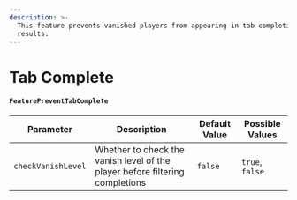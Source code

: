 ```yaml
---
description: >-
  This feature prevents vanished players from appearing in tab completion
  results.
---
```


# Tab Complete

#### `FeaturePreventTabComplete`

| Parameter          | Description                                                                  | Default Value | Possible Values |
| ------------------ | ---------------------------------------------------------------------------- | ------------- | --------------- |
| `checkVanishLevel` | Whether to check the vanish level of the player before filtering completions | `false`       | `true`, `false` |
